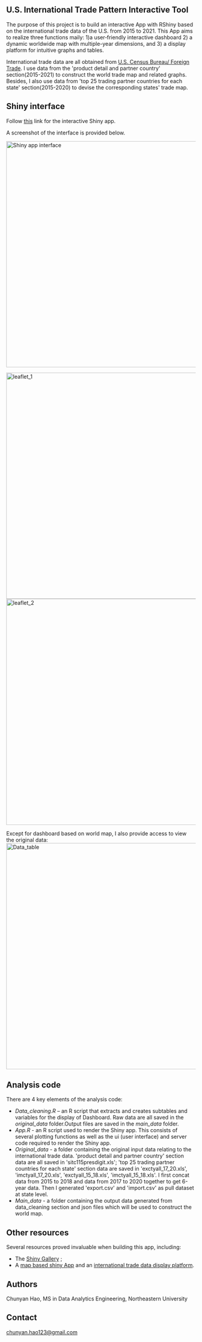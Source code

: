 ## U.S. International Trade Pattern Interactive Tool

The purpose of this project is to build an interactive App with RShiny based on the international trade data of the U.S. from 2015 to 2021.
This App aims to realize three functions maily:  1)a user‐friendly interactive dashboard 2) a dynamic worldwide map with multiple-year dimensions, and 3) a display platform for intuitive graphs and tables.

International trade data are all obtained from [U.S. Census Bureau/ Foreign Trade](https://www.census.gov/foreign-trade/data/index.html). I use data from the 'product detail and partner country' section(2015-2021) to construct the world trade map and related graphs. Besides, I also use data from 'top 25 trading partner countries for each state' section(2015-2020) to devise the corresponding states' trade map.   

## Shiny interface

Follow [this](https://us-international-trade-pattern-interactive-tool-chunyan-hao.shinyapps.io/ShinyApp/) link for the interactive Shiny app. 

A screenshot of the interface is provided below.

<img src="./image/global_trade_map.png" alt="Shiny app interface" style="width: 600px;"/>

<img src="./image/leaflet_1.png" alt="leaflet_1" style="width: 600px;"/><img src="./image/leaflet_2.png" alt="leaflet_2" style="width: 600px;"/>

Except for dashboard based on world map, I also provide access to view the original data:
<img src="./image/Data_table.png" alt="Data_table" style="width: 600px;"/>

## Analysis code

There are 4 key elements of the analysis code:
- *Data_cleaning.R* – an R script that extracts and creates subtables and variables for the display of Dashboard. Raw data are all saved in the *original_data* folder.Output files are saved in the *main_data* folder.
- *App.R* - an R script used to render the Shiny app. This consists of several plotting functions as well as the ui (user interface) and server code required to render the Shiny app. 
- *Original_data* - a folder containing the original input data relating to the international trade data. 'product detail and partner country' section data are all saved in 'sitc115presdigit.xls'; 'top 25 trading partner countries for each state' section data are saved in 'exctyall_17_20.xls', 'imctyall_17_20.xls', 'exctyall_15_18.xls', 'imctyall_15_18.xls'. I first concat data from 2015 to 2018 and data from 2017 to 2020 together to get 6-year data. Then I generated 'export.csv' and 'import.csv' as pull dataset at state level.
- *Main_data* - a folder containing the  output data generated from data_cleaning section and json files which will be used to construct the world map.

## Other resources

Several resources proved invaluable when building this app, including:
- The [Shiny Gallery](https://shiny.rstudio.com/gallery/) ;
- A [map based shiny App](https://shiny.rstudio.com/gallery/covid19-tracker.html) and an [international trade data display platform](https://shiny.rstudio.com/gallery/nz-trade-dash.html).

## Authors
Chunyan Hao, MS in Data Analytics Engineering, Northeastern University
## Contact
chunyan.hao123@gmail.com
